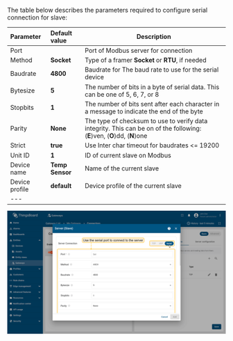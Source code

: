 The table below describes the parameters required to configure serial connection for slave:

| **Parameter**  | **Default value** | **Description**                                                                                                          |
|:---------------|:------------------|--------------------------------------------------------------------------------------------------------------------------
| Port           |                   | Port of Modbus server for connection                                                                                     |
| Method         | **Socket**        | Type of a framer **Socket** or **RTU**, if needed                                                                        |
| Baudrate       | **4800**          | Baudrate for The baud rate to use for the serial device                                                                  |
| Bytesize       | **5**             | The number of bits in a byte of serial data. This can be one of 5, 6, 7, or 8                                            |
| Stopbits       | **1**             | The number of bits sent after each character in a message to indicate the end of the byte                                |
| Parity         | **None**          | The type of checksum to use to verify data integrity. This can be on of the following: (**E**)ven, (**O**)dd, (**N**)one |
| Strict         | **true**          | Use Inter char timeout for baudrates <= 19200                                                                            |
| Unit ID        | **1**             | ID of current slave on Modbus                                                                                            |
| Device name    | **Temp Sensor**   | Name of the current slave                                                                                                |
| Device profile | **default**       | Device profile of the current slave                                                                                      |
| ---            

![image](/images/gateway/modbus-connector/serial-server-connection-section.png)